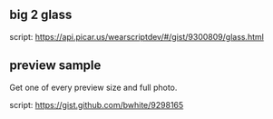 big 2 glass
------------

script: https://api.picar.us/wearscriptdev/#/gist/9300809/glass.html



preview sample
---------------
Get one of every preview size and full photo.

script: https://gist.github.com/bwhite/9298165

